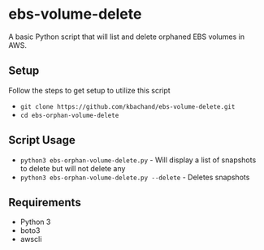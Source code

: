 # ebs-volume-delete
A basic Python script that will list and delete orphaned EBS volumes in AWS.

## Setup
Follow the steps to get setup to utilize this script
* `git clone https://github.com/kbachand/ebs-volume-delete.git`
* `cd ebs-orphan-volume-delete`

## Script Usage
* `python3 ebs-orphan-volume-delete.py`  - Will display a list of snapshots to delete but will not delete any
* `python3 ebs-orphan-volume-delete.py --delete` - Deletes snapshots

## Requirements
* Python 3
* boto3
* awscli
